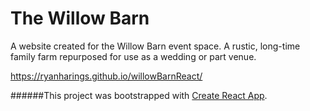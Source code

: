 # The Willow Barn

A website created for the Willow Barn event space. A rustic, long-time family farm repurposed for use as a wedding or part venue.

https://ryanharings.github.io/willowBarnReact/

######This project was bootstrapped with [Create React App](https://github.com/facebookincubator/create-react-app).
